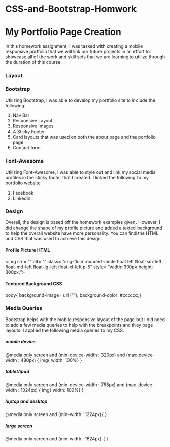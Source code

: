 # CSS-and-Bootstrap-Homwork

# My Portfolio Page Creation

In this homework assignment, I was tasked with creating a mobile responsive portfolio that we will link our future projects in an effort to showcase all of the work and skill sets that we are learning to utilize through the duration of this course. 

### Layout

### Bootstrap

Utilizing Bootstrap, I was able to develop my portfolio site to include the following:
1. Nav Bar
2. Responsive Layout
3. Responsive Images
4. A Sticky Footer
5. Card layouts that was used on both the about page and the portfolio page
6. Contact form

### Font-Awesome 

Utilizing Font-Awesome, I was able to style out and link my social media profiles in the sticky footer that I created.  I linked the following to my portfolio website:
1. Facebook
2. LinkedIn

### Design
Overall, the design is based off the homework examples given. However, I did change the shape of my profile picture and added a texted background to help the overall website have more personality. You can find the HTML and CSS that was used to achieve this design. 

#### Profile Picture HTML

<img src= “” alt= “” class= “img-fluid rounded-circle float left float-sm-left float-md-left float-lg-left float-xl-left p-5” style= “width: 300px;height: 300px;”>

#### Textured Background CSS

body{
background-image= url (“”);
background-color: #cccccc;}

### Media Queries

Bootstrap helps with the mobile responsive layout of the page but I did need to add a few media queries to help with the breakpoints and they page layouts. I applied the following media queries to my CSS. 

##### mobile device 
@media only screen and (min-device-width : 320px) and (max-device-width : 480px) {
    img{
        width: 100%}
}

##### tablet/ipad 
@media only screen and (min-device-width : 768px) and (max-device-width : 1024px) {
    img{ width: 100%}
    }

##### laptop and desktop
@media only screen  and (min-width : 1224px){
}

##### large screen 
@media only screen  and (min-width : 1824px) {
}
